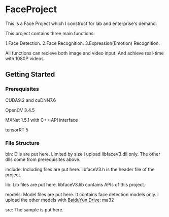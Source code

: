 # FaceProject

This is a Face Project which I construct for lab and enterprise's demand.

This project contains three main functions:

1.Face Detection. 2.Face Recognition. 3.Expression(Emotion) Recognition.

All functions can recieve both image and video input. And achieve real-time with 1080P videos.

## Getting Started

### Prerequisites

CUDA9.2 and cuDNN7.6

OpenCV 3.4.5

MXNet 1.5.1 with C++ API interface

tensorRT 5

### File Structure

bin: Dlls are put here. Limited by size I upload libfaceV3.dll only. The other dlls come from prerequisites above.

include: Including files are put here. libfaceV3.h is the header file of the project.

lib: Lib files are put here. libfaceV3.lib contains APIs of this project.

models: Model files are put here. It contains face detection models only. I upload the other models with [BaiduYun Drive](https://pan.baidu.com/s/1GElLiwqUkDwsa-xAiPfgDA): ma32

src: The sample is put here.
